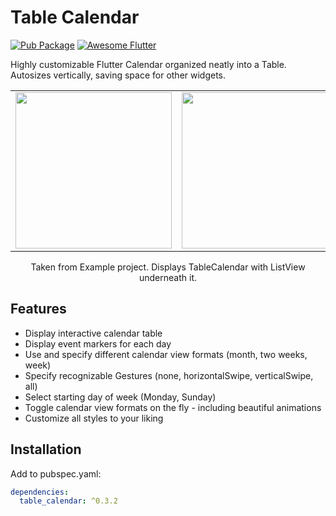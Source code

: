 # Table Calendar

[![Pub Package](https://img.shields.io/pub/v/table_calendar.svg?style=flat-square)](https://pub.dartlang.org/packages/table_calendar)
[![Awesome Flutter](https://img.shields.io/badge/Awesome-Flutter-52bdeb.svg?longCache=true&style=flat-square)](https://github.com/Solido/awesome-flutter)

Highly customizable Flutter Calendar organized neatly into a Table. Autosizes vertically, saving space for other widgets.

<div style="text-align: center">
  <table><tr>
  <td style="text-align: center">
    <img src="https://raw.githubusercontent.com/aleksanderwozniak/table_calendar/assets/calendar_month.png" width="250" />
  </td>
  <td style="text-align: center">
    <img src="https://raw.githubusercontent.com/aleksanderwozniak/table_calendar/assets/calendar_week.png" width="250" />
  </td>
  </tr></table>
  Taken from Example project.
  Displays TableCalendar with ListView underneath it.
</div>



## Features

* Display interactive calendar table
* Display event markers for each day
* Use and specify different calendar view formats (month, two weeks, week)
* Specify recognizable Gestures (none, horizontalSwipe, verticalSwipe, all)
* Select starting day of week (Monday, Sunday)
* Toggle calendar view formats on the fly - including beautiful animations
* Customize all styles to your liking

## Installation

Add to pubspec.yaml:

```yaml
dependencies:
  table_calendar: ^0.3.2
```

